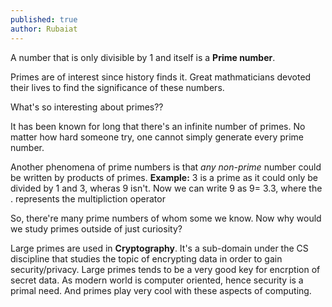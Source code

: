 ```yaml
---
published: true
author: Rubaiat
---
```

A number that is only divisible by 1 and itself is a **Prime number**.

Primes are of interest since history finds it. Great mathmaticians devoted their lives to find the significance of these numbers.

What's so interesting about primes??

It has been known for long that there's an infinite number of primes. No matter how hard someone try, one cannot simply generate every prime number.

Another phenomena of prime numbers is that _any non-prime_ number could be written by products of primes.
**Example:** 3 is a prime as it could only be divided by 1 and 3, wheras 9 isn't. Now we can write 9 as 
9= 3.3, where the . represents the multipliction operator

So, there're many prime numbers of whom some we know. Now why would we study primes outside of just curiosity?

Large primes are used in **Cryptography**. It's a sub-domain under the CS discipline that studies the topic of encrypting data in order to gain security/privacy. Large primes tends to be a very good key for encrption of secret data. As modern world is computer oriented, hence security is a primal need. And primes play very cool with these aspects of computing.
